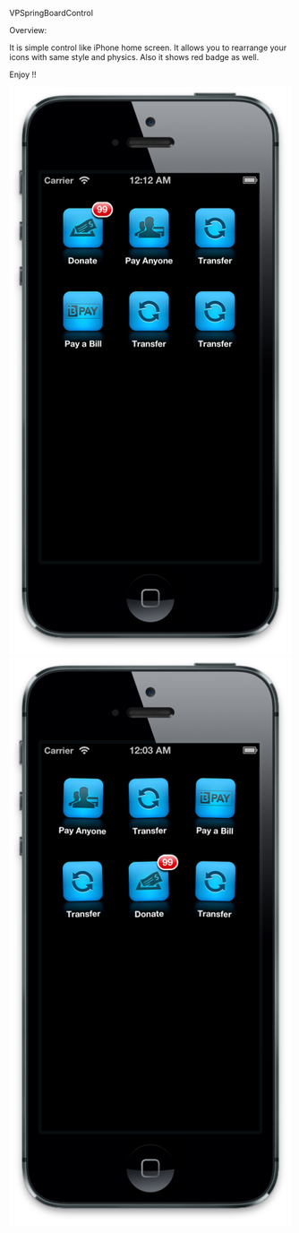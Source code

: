 VPSpringBoardControl

Overview: 

It is simple control like iPhone home screen. It allows you to rearrange your icons with same style and physics.
Also it shows red badge as well.

Enjoy !!

![Wonderwall Like Demo](/Screen2.png "Wonderwall Like Demo")
![Cloth Test](/Screen1.png "Cloth Test")
